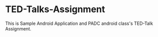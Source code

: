 # TED-Talks-Assignment

This is Sample Android Application and PADC android class's TED-Talk Assignment.
